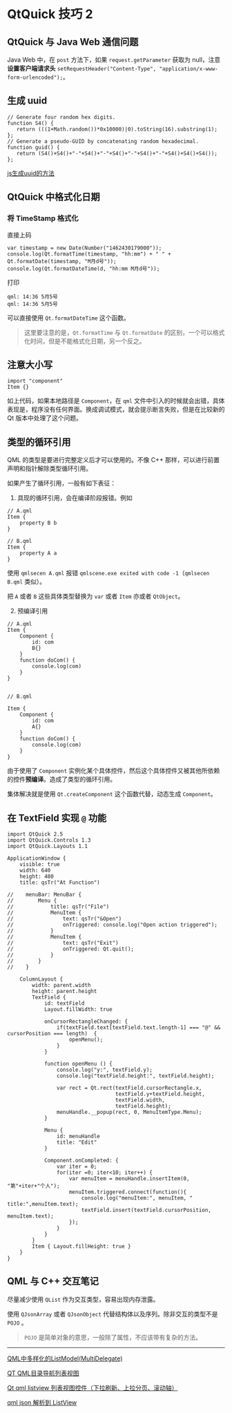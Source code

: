 # QtQuick 技巧 2

## QtQuick 与 Java Web 通信问题

Java Web 中，在 `post` 方法下，如果  `request.getParameter` 获取为 null，注意**设置客户端请求头** `setRequestHeader("Content-Type", "application/x-www-form-urlencoded");`。

## 生成 uuid 

```
// Generate four random hex digits.
function S4() {
   return (((1+Math.random())*0x10000)|0).toString(16).substring(1);
};
// Generate a pseudo-GUID by concatenating random hexadecimal.
function guid() {
   return (S4()+S4()+"-"+S4()+"-"+S4()+"-"+S4()+"-"+S4()+S4()+S4());
};
```

[js生成uuid的方法](http://ju.outofmemory.cn/entry/77339)

## QtQuick 中格式化日期

### 将 TimeStamp 格式化

直接上码

```
var timestamp = new Date(Number("1462430179000"));
console.log(Qt.formatTime(timestamp, "hh:mm") + " " + Qt.formatDate(timestamp, "M月d号"));
console.log(Qt.formatDateTime(d, "hh:mm M月d号"));
```

打印

```
qml: 14:36 5月5号
qml: 14:36 5月5号
```

可以直接使用 `Qt.formatDateTime` 这个函数。

> 这里要注意的是，`Qt.formatTime` 与 `Qt.formatDate` 的区别，一个可以格式化时间，但是不能格式化日期，另一个反之。

## 注意大小写

```
import "component"
Item {}
```

如上代码，如果本地路径是 `Component`，在 `qml` 文件中引入的时候就会出错，具体表现是，程序没有任何界面。换成调试模式，就会提示断言失败，但是在比较新的 Qt 版本中处理了这个问题。

## 类型的循环引用

QML 的类型是要进行完整定义后才可以使用的。不像 C++ 那样，可以进行前置声明和指针解除类型循环引用。

如果产生了循环引用，一般有如下表征：

1. 具现的循环引用，会在编译阶段报错。例如

```
// A.qml
Item {
    property B b
}

// B.qml
Item {
    property A a
}
```

使用 `qmlsecen A.qml` 报错 `qmlscene.exe exited with code -1`（`qmlsecen B.qml` 类似）。

把 `A` 或者 `B` 这些具体类型替换为 `var` 或者 `Item` 亦或者 `QtObject`。

2. 预编译引用

```
// A.qml
Item {
    Component {
        id: com
        B{}
    }
    function doCom() {
        console.log(com)
    }
}


// B.qml

Item {
    Component {
        id: com
        A{}
    }
    function doCom() {
        console.log(com)
    }
}

```

由于使用了 `Component` 实例化某个具体控件，然后这个具体控件又被其他所依赖的控件**预编译**。造成了类型的循环引用。

集体解决就是使用 `Qt.createComponent` 这个函数代替，动态生成 `Component`。

## 在 TextField 实现 `@` 功能

```
import QtQuick 2.5
import QtQuick.Controls 1.3
import QtQuick.Layouts 1.1

ApplicationWindow {
    visible: true
    width: 640
    height: 480
    title: qsTr("At Function")

//    menuBar: MenuBar {
//        Menu {
//            title: qsTr("File")
//            MenuItem {
//                text: qsTr("&Open")
//                onTriggered: console.log("Open action triggered");
//            }
//            MenuItem {
//                text: qsTr("Exit")
//                onTriggered: Qt.quit();
//            }
//        }
//    }

    ColumnLayout {
        width: parent.width
        height: parent.height
        TextField {
            id: textField
            Layout.fillWidth: true

            onCursorRectangleChanged: {
                if(textField.text[textField.text.length-1] === "@" && cursorPosition === length)  {
                    openMenu();
                }
            }

            function openMenu () {
                console.log("y:", textField.y);
                console.log("textField.height:", textField.height);

                var rect = Qt.rect(textField.cursorRectangle.x,
                                   textField.y+textField.height,
                                   textField.width,
                                   textField.height);
                menuHandle.__popup(rect, 0, MenuItemType.Menu);
            }

            Menu {
                id: menuHandle
                title: "Edit"
            }

            Component.onCompleted: {
                var iter = 0;
                for(iter =0; iter<10; iter++) {
                    var menuItem = menuHandle.insertItem(0, "第"+iter+"个人");
                    menuItem.triggered.connect(function(){
                        console.log("menuItem:", menuItem, " title:",menuItem.text);
                        textField.insert(textField.cursorPosition, menuItem.text);
                    });
                }
            }
        }
        Item { Layout.fillHeight: true }
    }
}
```

## QML 与 C++ 交互笔记

尽量减少使用 `QList` 作为交互类型，容易出现内存泄露。

使用 `QJsonArray` 或者 `QJsonObject` 代替结构体以及序列。除非交互的类型不是 `POJO` 。

> `POJO` 是简单对象的意思，一般除了属性，不应该带有复杂的方法。

---

[QML中多样化的ListModel(MultiDelegate)](http://www.cnblogs.com/dyllove98/p/3149666.html)

[QT QML目录导航列表视图](http://www.cnblogs.com/surfsky/p/4191994.html)

[Qt qml listview 列表视图控件（下拉刷新、上拉分页、滚动轴）](http://www.cnblogs.com/surfsky/p/4352898.html)

[qml json 解析到 ListView](http://www.cnblogs.com/xianqingzh/p/4335061.html)
